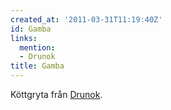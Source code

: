 ```yaml
---
created_at: '2011-03-31T11:19:40Z'
id: Gamba
links:
  mention:
  - Drunok
title: Gamba
---
```


Köttgryta från [Drunok].

  [Drunok]: Drunok